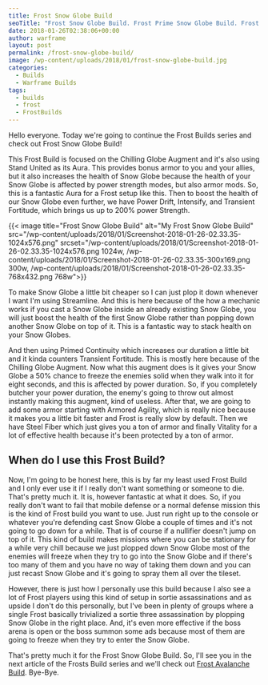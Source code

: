 ```yaml
---
title: Frost Snow Globe Build
seoTitle: "Frost Snow Globe Build. Frost Prime Snow Globe Build. Frost builds"
date: 2018-01-26T02:38:06+00:00
author: warframe
layout: post
permalink: /frost-snow-globe-build/
image: /wp-content/uploads/2018/01/frost-snow-globe-build.jpg
categories:
  - Builds
  - Warframe Builds
tags:
  - builds
  - frost
  - FrostBuilds
---
```

Hello everyone. Today we're going to continue the Frost Builds series and check out Frost Snow Globe Build!<!--more-->

This Frost Build is focused on the Chilling Globe Augment and it's also using Stand United as its Aura. This provides bonus armor to you and your allies, but it also increases the health of Snow Globe because the health of your Snow Globe is affected by power strength modes, but also armor mods. So, this is a fantastic Aura for a Frost setup like this. Then to boost the health of our Snow Globe even further, we have Power Drift, Intensify, and Transient Fortitude, which brings us up to 200% power Strength.

{{< image title="Frost Snow Globe Build" alt="My Frost Snow Globe Build" src="/wp-content/uploads/2018/01/Screenshot-2018-01-26-02.33.35-1024x576.png" srcset="/wp-content/uploads/2018/01/Screenshot-2018-01-26-02.33.35-1024x576.png 1024w, /wp-content/uploads/2018/01/Screenshot-2018-01-26-02.33.35-300x169.png 300w, /wp-content/uploads/2018/01/Screenshot-2018-01-26-02.33.35-768x432.png 768w">}}

To make Snow Globe a little bit cheaper so I can just plop it down whenever I want I'm using Streamline. And this is here because of the how a mechanic works if you cast a Snow Globe inside an already existing Snow Globe, you will just boost the health of the first Snow Globe rather than popping down another Snow Globe on top of it. This is a fantastic way to stack health on your Snow Globes.

And then using Primed Continuity which increases our duration a little bit and it kinda counters Transient Fortitude. This is mostly here because of the Chilling Globe Augment. Now what this augment does is it gives your Snow Globe a 50% chance to freeze the enemies solid when they walk into it for eight seconds, and this is affected by power duration. So, if you completely butcher your power duration, the enemy's going to throw out almost instantly making this augment, kind of useless. After that, we are going to add some armor starting with Armored Agility, which is really nice because it makes you a little bit faster and Frost is really slow by default. Then we have Steel Fiber which just gives you a ton of armor and finally Vitality for a lot of effective health because it's been protected by a ton of armor.

## When do I use this Frost Build?

Now, I'm going to be honest here, this is by far my least used Frost Build and I only ever use it if I really don't want something or someone to die. That's pretty much it. It is, however fantastic at what it does. So, if you really don't want to fail that mobile defense or a normal defense mission this is the kind of Frost build you want to use. Just run right up to the console or whatever you're defending cast Snow Globe a couple of times and it's not going to go down for a while. That is of course if a nullifier doesn't jump on top of it. This kind of build makes missions where you can be stationary for a while very chill because we just plopped down Snow Globe most of the enemies will freeze when they try to go into the Snow Globe and if there's too many of them and you have no way of taking them down and you can just recast Snow Globe and it's going to spray them all over the tileset.

However, there is just how I personally use this build because I also see a lot of Frost players using this kind of setup in sortie assassinations and as upside I don't do this personally, but I've been in plenty of groups where a single Frost basically trivialized a sortie three assassination by plopping Snow Globe in the right place. And, it's even more effective if the boss arena is open or the boss summon some ads because most of them are going to freeze when they try to enter the Snow Globe.

That's pretty much it for the Frost Snow Globe Build. So, I'll see you in the next article of the Frosts Build series and we'll check out [Frost Avalanche Build](/frost-avalanche-build/ "Warframe Frost Avalanche Build"). Bye-Bye.
